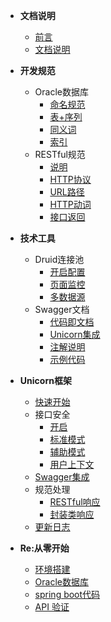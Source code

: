 * **文档说明**
	* [前言](./content/start/foreword.md)
	* [文档说明](./content/start/description.md)

* **开发规范**
	* Oracle数据库
		* [命名规范](./content/standard/database/name.md)
		* [表+序列](./content/standard/database/table.md)
		* [同义词](./content/standard/database/synonym.md)
		* [索引](./content/standard/database/index.md)
	* RESTful规范
		* [说明](./content/standard/restful/foreword.md)
		* [HTTP协议](./content/standard/restful/http.md)
		* [URL路径](./content/standard/restful/endpoint.md)
		* [HTTP动词](./content/standard/restful/httpVerb.md)
		* [接口返回](./content/standard/restful/response.md)
* **技术工具**
	* Druid连接池
		* [开启配置](./content/plugin/druid/start.md)
		* [页面监控](./content/plugin/druid/monitor.md)
		* [多数据源](./content/plugin/druid/multiple.md)
	* Swagger文档
		* [代码即文档](./content/plugin/swagger/foreword.md)
		* [Unicorn集成](./content/plugin/swagger/unicorn.md)
		* [注解说明](./content/plugin/swagger/annotation.md)
		* [示例代码](./content/plugin/swagger/code.md)
* **Unicorn框架**
	* [快速开始](./content/unicorn/start.md)
	* 接口安全
		* [开启](./content/unicorn/security/open.md)
		* [标准模式](./content/unicorn/security/customMode.md)
		* [辅助模式](./content/unicorn/security/otherModes.md)
		* [用户上下文](./content/unicorn/security/userProfile.md)
	* [Swagger集成](./content/unicorn/swagger.md)
	* 规范处理
		* [RESTful响应](./content/unicorn/standard/restful.md)
		* [封装类响应](./content/unicorn/standard/wrapper.md)
	* [更新日志](./content/unicorn/versionLog.md)
* **Re:从零开始**
	* [环境搭建](./content/beginner/environment.md)
	* [Oracle数据库](./content/beginner/database.md)
	* [spring boot代码](./content/beginner/springboot.md)
	* [API 验证](./content/beginner/test.md)
